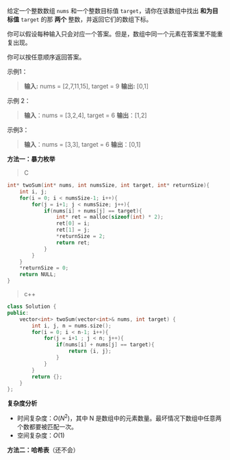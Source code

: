 给定一个整数数组 `nums` 和一个整数目标值 `target`，请你在该数组中找出 **和为目标值** `target`  的那 **两个** 整数，并返回它们的数组下标。

你可以假设每种输入只会对应一个答案。但是，数组中同一个元素在答案里不能重复出现。

你可以按任意顺序返回答案。

示例1：
> **输入:** nums = [2,7,11,15], target = 9
> **输出:** [0,1]

示例 2：
> **输入**：nums = [3,2,4], target = 6
> **输出**：[1,2]

示例3：
> **输入**：nums = [3,3], target = 6
> **输出**：[0,1]

**方法一：暴力枚举**

> C 

```c
int* twoSum(int* nums, int numsSize, int target, int* returnSize){
    int i, j;
    for(i = 0; i < numsSize-1; i++){
        for(j = i+1; j < numsSize; j++){
            if(nums[i] + nums[j] == target){
                int* ret = malloc(sizeof(int) * 2);
                ret[0] = i;
                ret[1] = j;
                *returnSize = 2;
                return ret;
            }
        }
    }
    *returnSize = 0;
    return NULL;
}
```

> c++

```cpp
class Solution {
public:
    vector<int> twoSum(vector<int>& nums, int target) {
        int i, j, n = nums.size();
        for(i = 0; i < n-1; i++){
            for(j = i+1 ; j < n; j++){
                if(nums[i] + nums[j] == target){
                    return {i, j};
                }
            }
        }
        return {};
    }
};
```

**复杂度分析**
- 时间复杂度：$O(N^2)$，其中 N 是数组中的元素数量。最坏情况下数组中任意两个数都要被匹配一次。
- 空间复杂度：$O(1)$

**方法二：哈希表**（还不会）